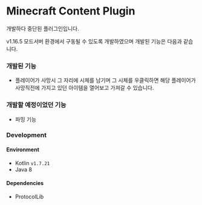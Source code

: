 # Minecraft Content Plugin
개발하다 중단된 플러그인입니다.

v1.16.5 모드서버 환경에서 구동될 수 있도록 개발하였으며 개발된 기능은 다음과 같습니다.

### 개발된 기능
- 플레이어가 사망시 그 자리에 시체를 남기며 그 시체를 우클릭하면 해당 플레이어가 사망직전에 가지고 있던 아이템을 열어보고 가져갈 수 있습니다. 

### 개발할 예정이었던 기능
- 파밍 기능

### Development
#### Environment
- Kotlin `v1.7.21`
- Java 8

#### Dependencies
- ProtocolLib